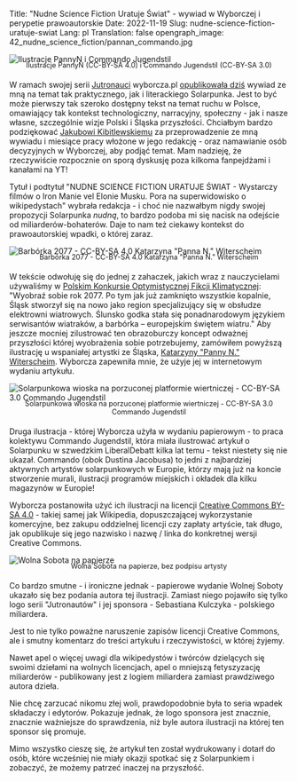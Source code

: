 Title: "Nudne Science Fiction Uratuje Świat" - wywiad w Wyborczej i perypetie prawoautorskie
Date: 2022-11-19
Slug: nudne-science-fiction-uratuje-swiat
Lang: pl
Translation: false
opengraph_image: 42_nudne_science_fiction/pannan_commando.jpg

![Ilustracje PannyN i Commando Jugendstil](/images/42_nudne_science_fiction/pannan_commando.jpg)
<figcaption markdown="1">Ilustracje PannyN (CC-BY-SA 4.0) i Commando Jugendstil (CC-BY-SA 3.0)</figcaption>

W ramach swojej serii [Jutronauci](https://wyborcza.pl/Jutronauci/0,160051.html) wyborcza.pl [opublikowała dziś](https://wyborcza.pl/magazyn/7,124059,29139718,haker-i-aktywista-klimatyczny-mam-dosc-iron-mana-batmana.html) wywiad ze mną na temat tak praktycznego, jak i literackiego Solarpunka. Jest to być może pierwszy tak szeroko dostępny tekst na temat ruchu w Polsce, omawiający tak kontekst technologiczny, narracyjny, społeczny - jak i nasze własne, szczególnie wizje Polski i Śląska przyszłości. Chciałbym bardzo podziękować [Jakubowi Kibitlewskiemu](https://autorzy.wyborcza.pl/autor/5fedcb8291d6e95cbedb6b17/Jakub-Kibitlewski) za przeprowadzenie ze mną wywiadu i miesiące pracy włożone w jego redakcję - oraz namawianie osób decyzyjnych w Wyborczej, aby podjąć temat. Mam nadzieję, że rzeczywiście rozpocznie on sporą dyskusję poza kilkoma fanpejdżami i kanałami na YT!

Tytuł i podtytuł "NUDNE SCIENCE FICTION URATUJE ŚWIAT - Wystarczy filmów o Iron Manie vel Elonie Musku. Pora na superwidowisko o wikipedystach" wybrała redakcja - i choć nie nazwałbym nigdy swojej propozycji Solarpunka _nudną_, to bardzo podoba mi się nacisk na odejście od miliarderów-bohaterów. Daje to nam też ciekawy kontekst do prawoautorskiej wpadki, o której zaraz.

![Barbórka 2077 - CC-BY-SA 4.0 Katarzyna "Panna N." Witerscheim](/images/42_nudne_science_fiction/pannan.jpg)
<figcaption markdown="1">Barbórka 2077 - CC-BY-SA 4.0 Katarzyna "Panna N." Witerscheim</figcaption>

W tekście odwołuję się do jednej z zahaczek, jakich wraz z nauczycielami używaliśmy w [Polskim Konkursie Optymistycznej Fikcji Klimatycznej](https://solarpunk.edu.pl/): "Wyobraź sobie rok 2077. Po tym jak już zamknięto wszystkie kopalnie, Śląsk stworzył się na nowo jako region specjalizujący się w obsłudze elektrowni wiatrowych. Ślunsko
godka stała się ponadnarodowym językiem serwisantów wiatraków, a barbórka – europejskim świętem wiatru." Aby jeszcze mocniej zilustrować ten obrazoburczy koncept odważnej przyszłości której wyobrażenia sobie potrzebujemy, zamówiłem powyższą ilustrację u wspaniałej artystki ze Śląska, [Katarzyny "Panny N." Witerscheim](http://panna-n.com/). Wyborcza zapewniła mnie, że użyje jej w internetowym wydaniu artykułu.

![Solarpunkowa wioska na porzuconej platformie wiertniczej - CC-BY-SA 3.0 Commando Jugendstil](/images/42_nudne_science_fiction/commando.jpg)
<figcaption markdown="1">Solarpunkowa wioska na porzuconej platformie wiertniczej - CC-BY-SA 3.0 Commando Jugendstil</figcaption>

Druga ilustracja - której Wyborcza użyła w wydaniu papierowym - to praca kolektywu Commando Jugendstil, która miała ilustrować artykuł o Solarpunku w szwedzkim LiberalDebatt kilka lat temu - tekst niestety się nie ukazał. Commando (obok Dustina Jacobusa) to jedni z najbardziej aktywnych artystów solarpunkowych w Europie, którzy mają już na koncie stworzenie murali, ilustracji programów miejskich i okładek dla kilku magazynów w Europie!

Wyborcza postanowiła użyć ich ilustracji na licencji [Creative Commons BY-SA 4.0](https://creativecommons.org/licenses/by-sa/4.0/deed.pl) - takiej samej jak Wikipedia, dopuszczającej wykorzystanie komercyjne, bez zakupu oddzielnej licencji czy zapłaty artyście, tak długo, jak opublikuje się jego nazwisko i nazwę / linka do konkretnej wersji Creative Commons.

![Wolna Sobota na papierze](/images/42_nudne_science_fiction/wolna_sobota.jpg)
<figcaption markdown="1">Wolna Sobota na papierze, bez podpisu artysty</figcaption>

Co bardzo smutne - i ironiczne jednak - papierowe wydanie Wolnej Soboty ukazało się bez podania autora tej ilustracji. Zamiast niego pojawiło się tylko logo serii "Jutronautów" i jej sponsora - Sebastiana Kulczyka - polskiego miliardera.

Jest to nie tylko poważne naruszenie zapisów licencji Creative Commons, ale i smutny komentarz do treści artykułu i rzeczywistości, w której żyjemy.

Nawet apel o więcej uwagi dla wikipedystów i twórców dzielących się swoimi dziełami na wolnych licencjach, apel o mniejszą fetyszyzację miliarderów - publikowany jest z logiem miliardera zamiast prawdziwego autora dzieła.

Nie chcę zarzucać nikomu złej woli, prawdopodobnie była to seria wpadek składaczy i edytorów. Pokazuje jednak, że logo sponsora jest znacznie, znacznie ważniejsze do sprawdzenia, niż byle autora ilustracji na której ten sponsor się promuje.

Mimo wszystko cieszę się, że artykuł ten został wydrukowany i dotarł do osób, które wcześniej nie miały okazji spotkać się z Solarpunkiem i zobaczyć, że możemy patrzeć inaczej na przyszłość.


<style>
  figcaption {
    font-size: 0.9em;
    text-align: center;
    margin: -1.5em 0 1.5em;
  };
</style>